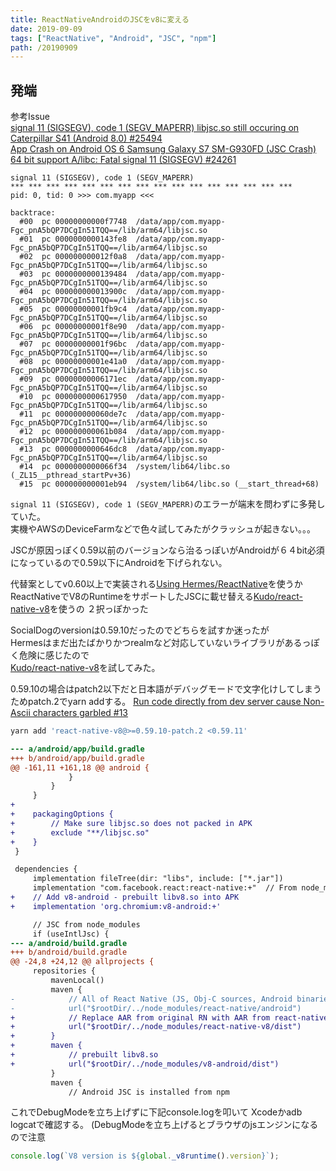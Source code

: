 ```yaml
---
title: ReactNativeAndroidのJSCをv8に変える
date: 2019-09-09
tags: ["ReactNative", "Android", "JSC", "npm"]
path: /20190909
---
```


## 発端

参考Issue <br>
[signal 11 (SIGSEGV), code 1 (SEGV_MAPERR) libjsc.so still occuring on Caterpillar S41 (Android 8.0) #25494](https://github.com/facebook/react-native/issues/25494)<br>
[App Crash on Android OS 6 Samsung Galaxy S7 SM-G930FD (JSC Crash) 64 bit support A/libc: Fatal signal 11 (SIGSEGV) #24261](https://github.com/facebook/react-native/issues/24261)


```
signal 11 (SIGSEGV), code 1 (SEGV_MAPERR)
*** *** *** *** *** *** *** *** *** *** *** *** *** *** *** ***
pid: 0, tid: 0 >>> com.myapp <<<

backtrace:
  #00  pc 00000000000f7748  /data/app/com.myapp-Fgc_pnA5bQP7DCgIn51TQQ==/lib/arm64/libjsc.so
  #01  pc 0000000000143fe8  /data/app/com.myapp-Fgc_pnA5bQP7DCgIn51TQQ==/lib/arm64/libjsc.so
  #02  pc 000000000012f0a8  /data/app/com.myapp-Fgc_pnA5bQP7DCgIn51TQQ==/lib/arm64/libjsc.so
  #03  pc 0000000000139484  /data/app/com.myapp-Fgc_pnA5bQP7DCgIn51TQQ==/lib/arm64/libjsc.so
  #04  pc 000000000013900c  /data/app/com.myapp-Fgc_pnA5bQP7DCgIn51TQQ==/lib/arm64/libjsc.so
  #05  pc 00000000001fb9c4  /data/app/com.myapp-Fgc_pnA5bQP7DCgIn51TQQ==/lib/arm64/libjsc.so
  #06  pc 00000000001f8e90  /data/app/com.myapp-Fgc_pnA5bQP7DCgIn51TQQ==/lib/arm64/libjsc.so
  #07  pc 00000000001f96bc  /data/app/com.myapp-Fgc_pnA5bQP7DCgIn51TQQ==/lib/arm64/libjsc.so
  #08  pc 00000000001e41a0  /data/app/com.myapp-Fgc_pnA5bQP7DCgIn51TQQ==/lib/arm64/libjsc.so
  #09  pc 00000000006171ec  /data/app/com.myapp-Fgc_pnA5bQP7DCgIn51TQQ==/lib/arm64/libjsc.so
  #10  pc 0000000000617950  /data/app/com.myapp-Fgc_pnA5bQP7DCgIn51TQQ==/lib/arm64/libjsc.so
  #11  pc 000000000060de7c  /data/app/com.myapp-Fgc_pnA5bQP7DCgIn51TQQ==/lib/arm64/libjsc.so
  #12  pc 000000000061b084  /data/app/com.myapp-Fgc_pnA5bQP7DCgIn51TQQ==/lib/arm64/libjsc.so
  #13  pc 0000000000646dc8  /data/app/com.myapp-Fgc_pnA5bQP7DCgIn51TQQ==/lib/arm64/libjsc.so
  #14  pc 0000000000066f34  /system/lib64/libc.so (_ZL15__pthread_startPv+36)
  #15  pc 000000000001eb94  /system/lib64/libc.so (__start_thread+68)
```

`signal 11 (SIGSEGV), code 1 (SEGV_MAPERR)`のエラーが端末を問わずに多発していた。<br>
実機やAWSのDeviceFarmなどで色々試してみたがクラッシュが起きない。。。


JSCが原因っぽく0.59以前のバージョンなら治るっぽいがAndroidが６４bit必須になっているので0.59以下にAndroidを下げられない。

代替案としてv0.60以上で実装される[Using Hermes/ReactNative](https://facebook.github.io/react-native/docs/hermes/)を使うか
ReactNativeでV8のRuntimeをサポートしたJSCに載せ替える[Kudo/react-native-v8](https://github.com/Kudo/react-native-v8)を使うの
２択っぽかった


SocialDogのversionは0.59.10だったのでどちらを試すか迷ったが<br>
Hermesはまだ出たばかりかつrealmなど対応していないライブラリがあるっぽく危険に感じたので<br>
[Kudo/react-native-v8](https://github.com/Kudo/react-native-v8)を試してみた。



0.59.10の場合はpatch2以下だと日本語がデバッグモードで文字化けしてしまうためpatch.2でyarn addする。
[Run code directly from dev server cause Non-Ascii characters garbled #13](https://github.com/Kudo/react-native-v8/issues/13)

```sh
yarn add 'react-native-v8@>=0.59.10-patch.2 <0.59.11'

```


```diff
--- a/android/app/build.gradle
+++ b/android/app/build.gradle
@@ -161,11 +161,18 @@ android {
             }
         }
     }
+
+    packagingOptions {
+        // Make sure libjsc.so does not packed in APK
+        exclude "**/libjsc.so"
+    }
 }

 dependencies {
     implementation fileTree(dir: "libs", include: ["*.jar"])
     implementation "com.facebook.react:react-native:+"  // From node_modules
+    // Add v8-android - prebuilt libv8.so into APK
+    implementation 'org.chromium:v8-android:+'

     // JSC from node_modules
     if (useIntlJsc) {
--- a/android/build.gradle
+++ b/android/build.gradle
@@ -24,8 +24,12 @@ allprojects {
     repositories {
         mavenLocal()
         maven {
-            // All of React Native (JS, Obj-C sources, Android binaries) is installed from npm
-            url("$rootDir/../node_modules/react-native/android")
+            // Replace AAR from original RN with AAR from react-native-v8
+            url("$rootDir/../node_modules/react-native-v8/dist")
+        }
+        maven {
+            // prebuilt libv8.so
+            url("$rootDir/../node_modules/v8-android/dist")
         }
         maven {
             // Android JSC is installed from npm
```


これでDebugModeを立ち上げずに下記console.logを叩いて
Xcodeかadb logcatで確認する。
(DebugModeを立ち上げるとブラウザのjsエンジンになるので注意

```js
console.log(`V8 version is ${global._v8runtime().version}`);
```

